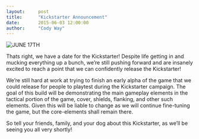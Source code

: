 ```yaml
---
layout:     post
title:      "Kickstarter Announcement"
date:       2015-06-03 12:00:00
author:     "Cody Way"
---
```


<img style="margin: 0 auto" src="{{ site.baseurl }}/img/Kickstarter_Poster.jpg" alt="JUNE 17TH">


<p>Thats right, we have a date for the Kickstarter! Despite life getting in and mucking everything up a bunch, we’re still pushing forward and are insanely excited to reach a point that we can confidently release the Kickstarter!</p>

<p>We’re still hard at work at trying to finish an early alpha of the game that we could release for people to playtest during the Kickstarter campaign. The goal of this build will be demonstrating the main gameplay elements in the tactical portion of the game, cover, shields, flanking, and other such elements. Given this will be liable to change as we will continue fine-tuning the game, but the core-elements shall remain there.</p>

<p>So tell your friends, family, and your dog about this Kickstarter, as we’ll be seeing you all very shortly!</p>
